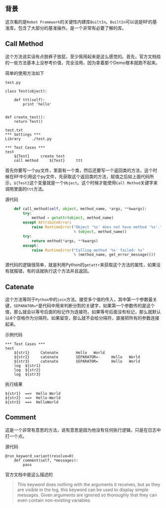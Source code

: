 ## 背景

这次看的是`Robot Framework`的关键性内建库`BuiltIn`。`BuiltIn`可以说是RF的基准库，包含了大部分的基准操作。是一个非常有必要了解的库。

## Call Method

这个方法说实话有点脱裤子放屁，至少我用起来是这么感觉的。首先，官方文档给的一些方法基本上没参考价值，完全没用，因为拿着那个Demo根本就跑不起来。

简单的使用方法如下

```
test.py

class Test(object):

	def ttt(self):
		print 'hello'


def create_test():
	return Test()

test.txt
*** Settings ***
Library     ./test.py

*** Test Cases ***
test
    ${Test}     create test
    call method     ${Test}     ttt
```

首先你要写一个py文件，里面有一个类，然后还要写一个返回类的方法，这个时候在RF中引用这个py文件，先获取这个返回类的方法，赋值之后如上面代码所示，`${Test}`这个变量就是一个`Object`。这个时候才能使用`Call Method`关键字来调用里面的`ttt`方法。

源代码

```python
    def call_method(self, object, method_name, *args, **kwargs):
        try:
            method = getattr(object, method_name)
        except AttributeError:
            raise RuntimeError("Object '%s' does not have method '%s'."
                               % (object, method_name))
        try:
            return method(*args, **kwargs)
        except:
            raise RuntimeError("Calling method '%s' failed: %s"
                               % (method_name, get_error_message()))
```

源代码的逻辑很简单，就是利用Python的`getattr`来获取这个方法的属性，如果没有就报错，有的话就执行这个方法并且返回。

## Catenate

这个方法等同于`Python`中的`join`方法。接受多个值的传入，其中第一个参数最关键，`SEPARATOR=*`是代码中用来判断分割的关键字，如果第一个参数传的是这个值，那么就会以等号后面的标记作为连接符。如果等号后面没有标记，那么就默认以4个空格作为分隔符。如果留空，那么就不会给分隔符，直接把所有的参数连接起来。

示例代码

```
*** Test Cases ***
test
    ${str1}     Catenate        Hello   World
    ${str2}     catenate        SEPARATOR=-     Hello   World
    ${str3}     catenate        SEPARATOR=      Hello   World
    log  ${str1}
    log  ${str2}
    log  ${str3}
```

执行结果


```
${str1}  ==>  Hello World	
${str2}  ==>  Hello-World
${str3}  ==>  HelloWorld
```

## Comment

这是一个非常有意思的方法，说有意思是因为他没有任何执行逻辑，只是在日志中打一个点。

源代码

```
@run_keyword_variant(resolve=0)
    def comment(self, *messages):
        pass
```

官方文档中是这么描述的

>This keyword does nothing with the arguments it receives, but as they
        are visible in the log, this keyword can be used to display simple
        messages. Given arguments are ignored so thoroughly that they can even
        contain non-existing variables



















